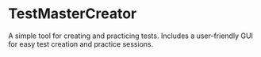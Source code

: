 # TestMasterCreator
A simple tool for creating and practicing tests. Includes a user-friendly GUI for easy test creation and practice sessions.
